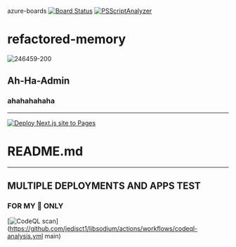 azure-boards
[![Board Status](https://dev.azure.com/sexflixxxvip00/e7094246-55f1-4363-a6e2-9f303d71fb21/7de62b11-dd72-45f1-b89d-c5745447889e/_apis/work/boardbadge/f1685f12-3281-4b5e-a0c6-ba64897ff235)](https://dev.azure.com/sexflixxxvip00/e7094246-55f1-4363-a6e2-9f303d71fb21/_boards/board/t/7de62b11-dd72-45f1-b89d-c5745447889e/Microsoft.RequirementCategory)
[![PSScriptAnalyzer](https://github.com/ah-ha-admin/refactored-memory/actions/workflows/powershell.yml/badge.svg)](https://github.com/ah-ha-admin/refactored-memory/actions/workflows/powershell.yml)
# refactored-memory
![246459-200](https://user-images.githubusercontent.com/118419708/205466524-0d919823-fddd-464c-a4b8-c05b25c01b6e.png)
## Ah-Ha-Admin ##
### ahahahahaha ###
------------------
[![Deploy Next.js site to Pages](https://github.com/ah-ha-admin/refactored-memory/actions/workflows/nextjs.yml/badge.svg?branch=main&event=page_build)](https://github.com/ah-ha-admin/refactored-memory/actions/workflows/nextjs.yml)
# README.md
------------
## MULTIPLE DEPLOYMENTS AND APPS TEST
### FOR MY 👀 ONLY
[![CodeQL scan](https://github.com/jedisct1/libsodium/actions/workflows/codeql-analysis.yml/badge.svg)](https://github.com/jedisct1/libsodium/actions/workflows/codeql-analysis.yml
main)

